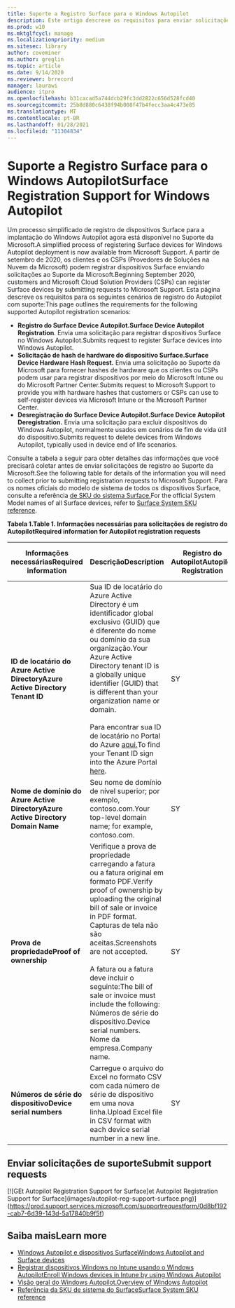 ```yaml
---
title: Suporte a Registro Surface para o Windows Autopilot
description: Este artigo descreve os requisitos para enviar solicitações de registro do Autopilot ao Suporte da Microsoft.
ms.prod: w10
ms.mktglfcycl: manage
ms.localizationpriority: medium
ms.sitesec: library
author: coveminer
ms.author: greglin
ms.topic: article
ms.date: 9/14/2020
ms.reviewer: brrecord
manager: laurawi
audience: itpro
ms.openlocfilehash: b31cacad5a744dcb29fc3dd2822c656d528fcd40
ms.sourcegitcommit: 25b8d880c6438f94b008f47b4fecc3aa4c473e85
ms.translationtype: MT
ms.contentlocale: pt-BR
ms.lasthandoff: 01/28/2021
ms.locfileid: "11304834"
---
```

# <span data-ttu-id="2874e-103">Suporte a Registro Surface para o Windows Autopilot</span><span class="sxs-lookup"><span data-stu-id="2874e-103">Surface Registration Support for Windows Autopilot</span></span>

<span data-ttu-id="2874e-104">Um processo simplificado de registro de dispositivos Surface para a implantação do Windows Autopilot agora está disponível no Suporte da Microsoft.</span><span class="sxs-lookup"><span data-stu-id="2874e-104">A simplified process of registering Surface devices for Windows Autopilot deployment is now available from Microsoft Support.</span></span> <span data-ttu-id="2874e-105">A partir de setembro de 2020, os clientes e os CSPs (Provedores de Soluções na Nuvem da Microsoft) podem registrar dispositivos Surface enviando solicitações ao Suporte da Microsoft.</span><span class="sxs-lookup"><span data-stu-id="2874e-105">Beginning September 2020, customers and Microsoft Cloud Solution Providers (CSPs) can register Surface devices by submitting requests to Microsoft Support.</span></span> <span data-ttu-id="2874e-106">Esta página descreve os requisitos para os seguintes cenários de registro do Autopilot com suporte:</span><span class="sxs-lookup"><span data-stu-id="2874e-106">This page outlines the requirements for the following supported Autopilot registration scenarios:</span></span>
 
- <span data-ttu-id="2874e-107">**Registro do Surface Device Autopilot.**</span><span class="sxs-lookup"><span data-stu-id="2874e-107">**Surface Device Autopilot Registration**.</span></span> <span data-ttu-id="2874e-108">Envia uma solicitação para registrar dispositivos Surface no Windows Autopilot.</span><span class="sxs-lookup"><span data-stu-id="2874e-108">Submits request to register Surface devices into Windows Autopilot.</span></span>
- **<span data-ttu-id="2874e-109">Solicitação de hash de hardware do dispositivo Surface.</span><span class="sxs-lookup"><span data-stu-id="2874e-109">Surface Device Hardware Hash Request.</span></span>** <span data-ttu-id="2874e-110">Envia uma solicitação ao Suporte da Microsoft para fornecer hashes de hardware que os clientes ou CSPs podem usar para registrar dispositivos por meio do Microsoft Intune ou do Microsoft Partner Center.</span><span class="sxs-lookup"><span data-stu-id="2874e-110">Submits request to Microsoft Support to provide you with hardware hashes that customers or CSPs can use to self-register devices via Microsoft Intune or the Microsoft Partner Center.</span></span>
- **<span data-ttu-id="2874e-111">Desregistração do Surface Device Autopilot.</span><span class="sxs-lookup"><span data-stu-id="2874e-111">Surface Device Autopilot Deregistration.</span></span>** <span data-ttu-id="2874e-112">Envia uma solicitação para excluir dispositivos do Windows Autopilot, normalmente usados em cenários de fim de vida útil do dispositivo.</span><span class="sxs-lookup"><span data-stu-id="2874e-112">Submits request to delete devices from Windows Autopilot, typically used in device end of life scenarios.</span></span>

<span data-ttu-id="2874e-113">Consulte a tabela a seguir para obter detalhes das informações que você precisará coletar antes de enviar solicitações de registro ao Suporte da Microsoft.</span><span class="sxs-lookup"><span data-stu-id="2874e-113">See the following table for details of the information you will need to collect prior to submitting registration requests to Microsoft Support.</span></span> <span data-ttu-id="2874e-114">Para os nomes oficiais do modelo de sistema de todos os dispositivos Surface, consulte a referência [de SKU do sistema Surface.](surface-system-sku-reference.md)</span><span class="sxs-lookup"><span data-stu-id="2874e-114">For the official System Model names of all Surface devices, refer to [Surface System SKU reference](surface-system-sku-reference.md).</span></span>
 
**<span data-ttu-id="2874e-115">Tabela 1.</span><span class="sxs-lookup"><span data-stu-id="2874e-115">Table 1.</span></span> <span data-ttu-id="2874e-116">Informações necessárias para solicitações de registro do Autopilot</span><span class="sxs-lookup"><span data-stu-id="2874e-116">Required information for Autopilot registration requests</span></span>**
 

| <span data-ttu-id="2874e-117">Informações necessárias</span><span class="sxs-lookup"><span data-stu-id="2874e-117">Required information</span></span>                   | <span data-ttu-id="2874e-118">Descrição</span><span class="sxs-lookup"><span data-stu-id="2874e-118">Description</span></span>                                                                                                                                                                                                                                                                                    | <span data-ttu-id="2874e-119">Registro do Autopilot</span><span class="sxs-lookup"><span data-stu-id="2874e-119">Autopilot Registration</span></span> | <span data-ttu-id="2874e-120">Solicitação de Hash de Hardware</span><span class="sxs-lookup"><span data-stu-id="2874e-120">Hardware Hash Request</span></span> | <span data-ttu-id="2874e-121">Autopilot</span><span class="sxs-lookup"><span data-stu-id="2874e-121">Autopilot</span></span><br><span data-ttu-id="2874e-122">Desregistration</span><span class="sxs-lookup"><span data-stu-id="2874e-122">Deregistration</span></span> |
| -------------------------------------- | ---------------------------------------------------------------------------------------------------------------------------------------------------------------------------------------------------------------------------------------------------------------------------------------------- | ---------------------- | --------------------- | --------------------------- |
| **<span data-ttu-id="2874e-123">ID de locatário do Azure Active Directory</span><span class="sxs-lookup"><span data-stu-id="2874e-123">Azure Active Directory Tenant ID</span></span>**   | <span data-ttu-id="2874e-124">Sua ID de locatário do Azure Active Directory é um identificador global exclusivo (GUID) que é diferente do nome ou domínio da sua organização.</span><span class="sxs-lookup"><span data-stu-id="2874e-124">Your Azure Active Directory tenant ID is a globally unique identifier (GUID) that is different than your organization name or domain.</span></span><br> <br><span data-ttu-id="2874e-125">Para encontrar sua ID de locatário no Portal do Azure [aqui.](https://portal.azure.com/#blade/Microsoft_AAD_IAM/ActiveDirectoryMenuBlade/Properties)</span><span class="sxs-lookup"><span data-stu-id="2874e-125">To find your Tenant ID sign into the Azure Portal [here](https://portal.azure.com/#blade/Microsoft_AAD_IAM/ActiveDirectoryMenuBlade/Properties).</span></span> | <span data-ttu-id="2874e-126">S</span><span class="sxs-lookup"><span data-stu-id="2874e-126">Y</span></span>                      | <span data-ttu-id="2874e-127">N</span><span class="sxs-lookup"><span data-stu-id="2874e-127">N</span></span>                     | <span data-ttu-id="2874e-128">S</span><span class="sxs-lookup"><span data-stu-id="2874e-128">Y</span></span>                           |
| **<span data-ttu-id="2874e-129">Nome de domínio do Azure Active Directory</span><span class="sxs-lookup"><span data-stu-id="2874e-129">Azure Active Directory Domain Name</span></span>** | <span data-ttu-id="2874e-130">Seu nome de domínio de nível superior; por exemplo, contoso.com.</span><span class="sxs-lookup"><span data-stu-id="2874e-130">Your top-level domain name; for example, contoso.com.</span></span>                                                                                                                                                                                                                                          | <span data-ttu-id="2874e-131">S</span><span class="sxs-lookup"><span data-stu-id="2874e-131">Y</span></span>                      | <span data-ttu-id="2874e-132">N</span><span class="sxs-lookup"><span data-stu-id="2874e-132">N</span></span>                     | <span data-ttu-id="2874e-133">S</span><span class="sxs-lookup"><span data-stu-id="2874e-133">Y</span></span>                           |
| **<span data-ttu-id="2874e-134">Prova de propriedade</span><span class="sxs-lookup"><span data-stu-id="2874e-134">Proof of ownership</span></span>**                 | <span data-ttu-id="2874e-135">Verifique a prova de propriedade carregando a fatura ou a fatura original em formato PDF.</span><span class="sxs-lookup"><span data-stu-id="2874e-135">Verify proof of ownership by uploading the original bill of sale or invoice in PDF format.</span></span> <span data-ttu-id="2874e-136">Capturas de tela não são aceitas.</span><span class="sxs-lookup"><span data-stu-id="2874e-136">Screenshots are not accepted.</span></span><br> <br><span data-ttu-id="2874e-137">A fatura ou a fatura deve incluir o seguinte:</span><span class="sxs-lookup"><span data-stu-id="2874e-137">The bill of sale or invoice  must include the following:</span></span><br><span data-ttu-id="2874e-138">Números de série do dispositivo.</span><span class="sxs-lookup"><span data-stu-id="2874e-138">Device serial numbers.</span></span><br><span data-ttu-id="2874e-139">Nome da empresa.</span><span class="sxs-lookup"><span data-stu-id="2874e-139">Company name.</span></span>                                                           | <span data-ttu-id="2874e-140">S</span><span class="sxs-lookup"><span data-stu-id="2874e-140">Y</span></span>                      | <span data-ttu-id="2874e-141">S</span><span class="sxs-lookup"><span data-stu-id="2874e-141">Y</span></span>                     | <span data-ttu-id="2874e-142">S</span><span class="sxs-lookup"><span data-stu-id="2874e-142">Y</span></span>                           |
| **<span data-ttu-id="2874e-143">Números de série do dispositivo</span><span class="sxs-lookup"><span data-stu-id="2874e-143">Device serial numbers</span></span>**              | <span data-ttu-id="2874e-144">Carregue o arquivo do Excel no formato CSV com cada número de série de dispositivo em uma nova linha.</span><span class="sxs-lookup"><span data-stu-id="2874e-144">Upload Excel file in CSV format with each device serial number in a new line.</span></span>                                                                                                                                                                                                                  | <span data-ttu-id="2874e-145">S</span><span class="sxs-lookup"><span data-stu-id="2874e-145">Y</span></span>                      | <span data-ttu-id="2874e-146">S</span><span class="sxs-lookup"><span data-stu-id="2874e-146">Y</span></span>                     | <span data-ttu-id="2874e-147">S</span><span class="sxs-lookup"><span data-stu-id="2874e-147">Y</span></span>                           |

 

## <span data-ttu-id="2874e-148">Enviar solicitações de suporte</span><span class="sxs-lookup"><span data-stu-id="2874e-148">Submit support requests</span></span>

  [![G<span data-ttu-id="2874e-149">Et Autopilot Registration Support for Surface]</span><span class="sxs-lookup"><span data-stu-id="2874e-149">et Autopilot Registration Support for Surface]</span></span>(images/autopilot-reg-support-surface.png)](https://prod.support.services.microsoft.com/supportrequestform/0d8bf192-cab7-6d39-143d-5a17840b9f5f)
 
 
 
## <span data-ttu-id="2874e-150">Saiba mais</span><span class="sxs-lookup"><span data-stu-id="2874e-150">Learn more</span></span>

- [<span data-ttu-id="2874e-151">Windows Autopilot e dispositivos Surface</span><span class="sxs-lookup"><span data-stu-id="2874e-151">Windows Autopilot and Surface devices</span></span>](windows-autopilot-and-surface-devices.md)
- [<span data-ttu-id="2874e-152">Registrar dispositivos Windows no Intune usando o Windows Autopilot</span><span class="sxs-lookup"><span data-stu-id="2874e-152">Enroll Windows devices in Intune by using Windows Autopilot</span></span>](https://docs.microsoft.com/mem/autopilot/enrollment-autopilot)
- [<span data-ttu-id="2874e-153">Visão geral do Windows Autopilot.</span><span class="sxs-lookup"><span data-stu-id="2874e-153">Overview of Windows Autopilot</span></span>](https://docs.microsoft.com/mem/autopilot/windows-autopilot)
- [<span data-ttu-id="2874e-154">Referência da SKU de sistema do Surface</span><span class="sxs-lookup"><span data-stu-id="2874e-154">Surface System SKU reference</span></span>](surface-system-sku-reference.md)

 
 
 

